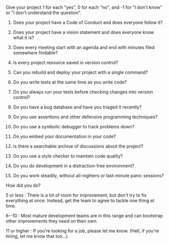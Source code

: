 Give your project 1 for each "yes", 0 for each "no", and -1 for "I don't know"
or "I don't understand the question".

1.  Does your project have a Code of Conduct and does everyone follow it?

1.  Does your project have a vision statement and does everyone know what it is?

1.  Does every meeting start with an agenda and end with minutes filed somewhere findable?

1.  Is every project resource saved in version control?

1.  Can you rebuild and deploy your project with a single command?

1.  Do you write tests at the same time as you write code?

1.  Do you always run your tests before checking changes into version control?

1.  Do you have a bug database and have you triaged it recently?

1.  Do you use assertions and other defensive programming techniques?

1.  Do you use a symbolic debugger to track problems down?

1.  Do you embed your documentation in your code?

1.  Is there a searchable archive of discussions about the project?

1.  Do you use a style checker to maintain code quality?

1.  Do you do development in a distraction-free environment?

1.  Do you work steadily, without all-nighters or last-minute panic sessions?

How did you do?

5 or less
:   There is a lot of room for improvement, but don't try to fix everything at
    once.  Instead, get the team to agree to tackle one thing at time.

6--10
:   Most mature development teams are in this range and can bootstrap other
    improvements they need on their own.

11 or higher
:   If you're looking for a job, please let me know.  (Hell, if you're *hiring*,
    let me know that too…)
